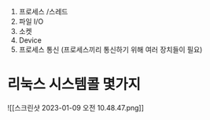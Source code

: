---
---

1. 프로세스 /스레드
2. 파일 I/O
3. 소켓 
4. Device
5. 프로세스 통신 (프로세스끼리 통신하기 위해 여러 장치들이 필요)

# 리눅스 시스템콜 몇가지 
 ![[스크린샷 2023-01-09 오전 10.48.47.png]]
